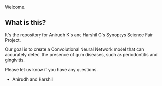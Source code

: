 Welcome.
## What is this?

It's the repository for Anirudh K's and Harshil G's Synopsys Science Fair Project.

Our goal is to create a Convolutional Neural Network model that can accurately detect the presence of gum diseases, such as periodontitis and gingivitis.

Please let us know if you have any questions.

- Anirudh and Harshil
